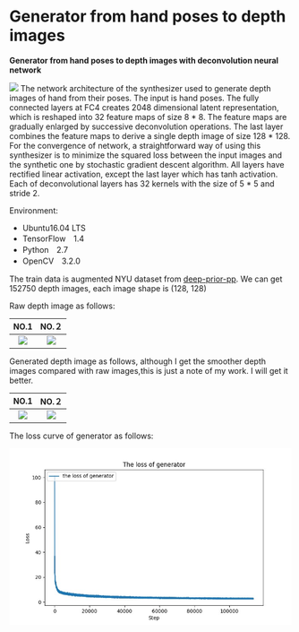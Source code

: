 
# Generator from hand poses to depth images
**Generator from hand poses to depth images with deconvolution neural network**

![](http://ww1.sinaimg.cn/large/006zLtEmgy1fs8jr1i6ejj31fw0hatag.jpg)
The network architecture of the synthesizer used to generate depth images of hand from their poses. The input is hand poses. The fully connected layers at FC4 creates 2048 dimensional latent representation, which is reshaped into 32 feature maps of size 8 * 8. The feature maps are gradually enlarged by successive deconvolution operations. The last layer combines the feature maps to derive a single depth image of size 128 * 128. For the convergence of network, a straightforward way of using this synthesizer is to minimize the squared loss between the input images and the synthetic one by stochastic gradient descent algorithm.  All layers have rectified linear activation, except the last layer which has tanh activation. Each of deconvolutional layers has 32 kernels with the size of 5 * 5 and stride 2. 

Environment:
- Ubuntu16.04 LTS
- TensorFlow　1.4
- Python　2.7
- OpenCV　3.2.0


The train data is augmented NYU dataset from [deep-prior-pp](https://github.com/moberweger/deep-prior-pp). We can get 
152750 depth images, each image shape is (128, 128)

Raw depth image as follows:

|                             NO.1                             |                            NO.２                             |
| :----------------------------------------------------------: | :----------------------------------------------------------: |
| <img src="http://ww1.sinaimg.cn/large/006zLtEmgy1fs8htzz2vmj30hs0dc74k.jpg" width="400"/> | <img src="http://ww1.sinaimg.cn/large/006zLtEmgy1fs8hsry8yyj30hs0dc3yv.jpg" width="400"/> |



Generated depth image as follows, although I get the smoother depth images compared with raw images,this is just a note of my work. I will get it better.

|                             NO.1                             |                            NO.２                             |
| :----------------------------------------------------------: | :----------------------------------------------------------: |
| <img src="http://ww1.sinaimg.cn/large/006zLtEmgy1fs8hv2me5fj30hs0dcgmt.jpg" width="400"/> | <img src="http://ww1.sinaimg.cn/large/006zLtEmgy1fs8hve3a4zj30hs0dcwg0.jpg" width="400"/> |


The loss curve of generator as follows:

![](results/the-loss-curve.jpg)
